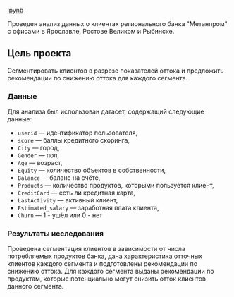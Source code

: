 [ipynb](https://github.com/eyungelson/Training_projects/blob/main/bank/Banks%20project.ipynb)

Проведен анализ данных о клиентах регионального банка "Метанпром" с офисами в Ярославле, Ростове Великом и Рыбинске. 

## Цель проекта
Сегментировать клиентов в разрезе показателей оттока и предложить рекомендации по снижению оттока для каждого сегмента.

### Данные

Для анализа был использован датасет, содержащий следующие данные:

- `userid` — идентификатор пользователя,
- `score` — баллы кредитного скоринга,
- `City` — город,
- `Gender` — пол,
- `Age` — возраст,
- `Equity` — количество объектов в собственности,
- `Balance` — баланс на счёте,
- `Products` — количество продуктов, которыми пользуется клиент,
- `CreditCard` — есть ли кредитная карта,
- `LastActivity` — активный клиент,
- `Estimated_salary` — заработная плата клиента,
- `Churn` — 1 - ушёл или 0 - нет

### Результаты исследования

Проведена сегментация клиентов в зависимости от числа потребляемых продуктов банка, дана характеристика отточных клиентов каждого сегмента и подготовлены рекомендации по снижению оттока. Для каждого сегмента выданы рекомендации по продуктам, которые потенциально могут снизить отток клиентов данного сегмента.

